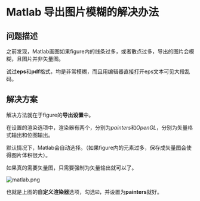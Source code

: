 # Matlab 导出图片模糊的解决办法

## 问题描述

之前发现，Matlab画图如果figure内的线条过多，或者散点过多，导出的图片会模糊，且图片并非矢量图。

试过**eps**和**pdf**格式，均是非常模糊，而且用编辑器直接打开eps文本可见大段乱码。

## 解决方案

解决方法就在于figure的**导出设置**中。

在设置的渲染选项中，渲染器有两个，分别为*painters*和*OpenGL*，分别为矢量格式输出和位图输出。

默认情况下，Matlab会自动选择。（如果figure内的元素过多，保存成矢量图会使得图片体积很大）。

如果真的需要矢量图，只需要强制为矢量输出就可以了。

![matlab.png](https://i.loli.net/2018/04/25/5ae01c5301b20.png)

也就是上图的**自定义渲染器**选项，勾选☑️，并设置为**painters**就好。